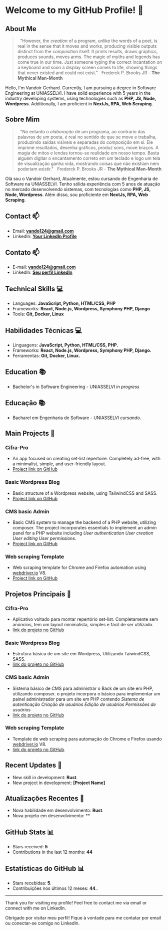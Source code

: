 <!-- English Section -->
# Welcome to my GitHub Profile! 👋
<!-- End of Language Sections -->

<!-- English Section -->
## About Me
> &nbsp;
> "However, the *creation* of a program, unlike the words of a poet, is real in the sense that it moves and works, producing visible outputs distinct from the *composition* itself. It prints results, draws graphics, produces sounds, moves arms. The magic of myths and legends has come true in our time. Just someone typing the correct incantation on a keyboard and soon a display screen comes to life, showing things that never existed and could not exist."
> &nbsp;
> Frederck P. Brooks JR - **The Mythical Man-Month**

Hello, I'm Vandoir Gerhard. Currently, I am pursuing a degree in Software Engineering at UNIASSELVI. I have solid experience with 5 years in the industry developing systems, using technologies such as **PHP, JS, Node, Wordpress**. Additionally, I am proficient in **NextJs, RPA, Web Scraping**.
<!-- End of Language Sections -->

<!-- Portuguese Section -->
## Sobre Mim
>  &nbsp;
> "No entanto o *elaboração* de um programa, ao contrario das palavras de um poeta, é real no sentido de que se move e trabalha, produzindo saídas visíveis e separadas do *composição* em si. Ele imprime resultados, desenha gráficos, produz sons, move braços. A magia de mitos e lendas tornou-se realidade em nosso tempo. Basta alguém digitar o encantamento correto em um teclado e logo um tela de visualização ganha vida, mostrando coisas que não existiam nem poderiam existir."
> &nbsp;
>  Frederck P. Brooks JR - **The Mythical Man-Month**

Olá sou o Vandoir Gerhard, Atualmente, estou cursando de Engenharia de Software na UNIASSELVI.
Tenho sólida experiência com 5 anos de atuação no mercado desenvolvendo sistemas, com tecnologias como **PHP, JS, Node, Wordpress**. Além disso, sou proficiente em **NextJs, RPA, Web Scraping**.
<!-- End of Language Sections -->

<!-- English Section -->
## Contact 📫
- Email: **vando124@gmail.com**
- LinkedIn: **[Your LinkedIn Profile](https://br.linkedin.com/in/vandoir-gerhard)**
<!-- End of Language Sections -->

<!-- Portuguese Section -->
## Contato 📫
- E-mail: **vando124@gmail.com**
- LinkedIn: **[Seu perfil LinkedIn](https://br.linkedin.com/in/vandoir-gerhard)**
<!-- End of Language Sections -->

<!-- English Section -->
## Technical Skills 💻
- Languages: **JavaScript, Python, HTML/CSS, PHP**
- Frameworks: **React, Node.js, Wordpress, Symphony PHP, Django**
- Tools: **Git, Docker, Linux**
<!-- End of Language Sections -->

<!-- Portuguese Section -->
## Habilidades Técnicas 💻
- Linguagens: **JavaScript, Python, HTML/CSS, PHP.**
- Frameworks: **React, Node.js, Wordpress, Symphony PHP, Django.**
- Ferramentas: **Git, Docker, Linux.**
<!-- End of Language Sections -->

<!-- English Section -->
## Education 📚
- Bachelor's in Software Engineering - UNIASSELVI *in progress*
<!-- End of Language Sections -->

<!-- Portuguese Section -->
## Educação 📚
- Bacharel em Engenharia de Software - UNIASSELVI *cursando*.
<!-- End of Language Sections -->

<!-- English Section -->
## Main Projects 🌟
### Cifra-Pro
- An app focused on creating set-list repertoire. Completely ad-free, with a minimalist, simple, and user-friendly layout.
- [Project link on GitHub](https://github.com/VndrGrhrd/Cifra-Pro)

### Basic Wordpress Blog
- Basic structure of a Wordpress website, using TailwindCSS and SASS.
- [Project link on GitHub](https://github.com/VndrGrhrd/wp-website)

### CMS basic Admin
- Basic CMS system to manage the backend of a PHP website, utilizing composer.
The project incorporates essentials to implement an admin panel for a PHP website including *User authentication User creation User editing User permissions*.
- [Project link on GitHub](https://github.com/VndrGrhrd/cms-basic-admin)

### Web scraping Template
- Web scraping template for Chrome and Firefox automation using [webdriver.io](https://webdriver.io) V8.
- [Project link on GitHub](https://github.com/VndrGrhrd/Web-scraping-Template)
<!-- End of Language Sections -->

<!-- Portuguese Section -->
## Projetos Principais 🌟
### Cifra-Pro
- Aplicativo voltado para montar repertório set-list. Completamente sem anúncios, tem um layout minimalista, simples e fácil de ser utilizado.
- [link do projeto no GitHub](https://github.com/VndrGrhrd/Cifra-Pro)

### Basic Wordpress Blog
- Estrutura básica de um site em Wordpress, Utilizando TaiwindCSS, SASS.
- [link do projeto no GitHub](https://github.com/VndrGrhrd/wp-website)

### CMS basic Admin
- Sistema básico de CMS para administrar o Back de um site em PHP, utilizando composer.
o projeto incorpora o básico para implementar um painel administrador para um site em PHP contendo *Sistema de autenticação Criação de usuários Edição de usuários Permissões de usuários*
- [link do projeto no GitHub](https://github.com/VndrGrhrd/cms-basic-admin)

### Web scraping Template
- Template de web scraping para automação do Chrome e Firefox usando [webdriver.io](https://webdriver.io) V8.
- [link do projeto no GitHub](https://github.com/VndrGrhrd/Web-scraping-Template).
<!-- End of Language Sections -->

<!-- English Section -->
## Recent Updates 📢
- New skill in development: **Rust**.
- New project in development: **[Project Name]**
<!-- End of Language Sections -->

<!-- Portuguese Section -->
## Atualizações Recentes 📢
- Nova habilidade em desenvolvimento: **Rust**.
- Nova projeto em desenvolvimento: **
<!-- End of Language Sections -->

<!-- English Section -->
## GitHub Stats 📊
- Stars received: **5**
- Contributions in the last 12 months: **44**
<!-- End of Language Sections -->

<!-- Portuguese Section -->
## Estatísticas do GitHub 📊
- Stars recebidas: **5**.
- Contribuições nos últimos 12 meses: **44**..
<!-- End of Language Sections -->

<!-- English Section -->
<!-- ## Badges and Achievements 🏆
- [Build Badge](link to your project's build status).
- [Certification X Badge](link to certification X).
- [Hackathon Participation Badge](link to hackathon). -->
<!-- End of Language Sections -->

<!-- Portuguese Section -->
<!-- ## Badges e Conquistas 🏆
- [Badge de Construção](link para o status de construção do seu projeto).
- [Badge de Certificação X](link para a certificação X).
- [Badge de Participação em Hackathon](link para o hackathon). -->
<!-- End of Language Sections -->

 ---

<!-- English Section -->
Thank you for visiting my profile! Feel free to contact me via email or connect with me on LinkedIn.
<!-- End of Language Sections -->

<!-- Portuguese Section -->
Obrigado por visitar meu perfil! Fique à vontade para me contatar por email ou conectar-se comigo no LinkedIn.
<!-- End of Language Sections -->
